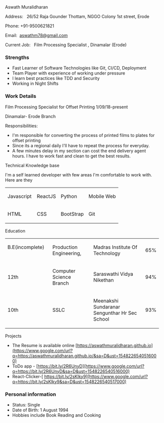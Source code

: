 <span class="c2 c0"></span>

<span class="c2 c0">Aswath Muralidharan</span>

<span class="c3"></span>

<span class="c0">Address:</span><span class="c3">   26/52 Raja Gounder Thottam, NGGO Colony 1st street, Erode</span>

<span class="c0">Phone:</span><span class="c3"> +91-9500621821</span>

<span class="c0">Email:</span><span class="c3">  aswathm78@gmail.com</span>

<span class="c0">Current Job:</span> <span class="c3">  Film Processing Specialist , Dinamalar (Erode)</span>

<span class="c3"></span>

### <span class="c0 c24">Strengths</span>

*   <span class="c3">Fast Learner of Software Technologies like Git, CI/CD, Deployment</span>
*   <span class="c3">Team Player with experience of working under pressure</span>
*   <span class="c3">I learn best practices like TDD and Security</span>
*   <span class="c3">Working in Night Shifts</span>

### <span class="c24 c0">Work Details</span>

<span class="c3">Film Processing Specialist for Offset Printing 1/09/18-present</span>

<span class="c3">Dinamalar- Erode Branch</span>

<span class="c3"></span>

<span class="c2 c0">Responsibilities:</span>

*   <span class="c3">I'm responsible for converting the process of printed films to plates for offset printing</span>
*   <span class="c3">Since its a regional daily I'll have to repeat the process for everyday.</span>
*   <span class="c3">A few minutes delay in my section can cost the end delivery agent hours. I have to work fast and clean to get the best results.</span>

<span class="c3"></span>

<span class="c2 c0">Technical Knowledge base</span>

<span class="c3"></span>

<span class="c3">I'm a self learned developer with few areas I'm comfortable to work with. Here are they</span>

<span class="c3"></span>

<span class="c4"></span>

<a id="t.ad5fca30bf43e04d267265df212eeff744988aff"></a><a id="t.0"></a>

<table class="c16">

<tbody>

<tr class="c23">

<td class="c27" colspan="1" rowspan="1">

<span class="c4">Javascript</span>

</td>

<td class="c9" colspan="1" rowspan="1">

<span class="c4">ReactJS</span>

</td>

<td class="c9" colspan="1" rowspan="1">

<span class="c4">Python</span>

</td>

<td class="c5" colspan="1" rowspan="1">

<span class="c4">Mobile Web</span>

<span class="c4"></span>

</td>

</tr>

<tr class="c25">

<td class="c27" colspan="1" rowspan="1">

<span class="c4">HTML        </span>

</td>

<td class="c9" colspan="1" rowspan="1">

<span class="c4">CSS</span>

</td>

<td class="c9" colspan="1" rowspan="1">

<span class="c4">BootStrap</span>

</td>

<td class="c18" colspan="1" rowspan="1">

<span class="c4">Git</span>

<span class="c4"></span>

</td>

</tr>

</tbody>

</table>

<span class="c4"></span>

<span class="c3"></span>

<span class="c3"></span>

<span class="c2 c0"></span>

<span class="c2 c0"></span>

<span class="c2 c0"></span>

<span class="c2 c0"></span>

<span class="c2 c0"></span>

<span class="c2 c0">Education</span>

<span class="c2 c0"></span>

<span class="c3"></span>

<a id="t.32716ae9a14ef6e8555cca35b6592d5a63e15be1"></a><a id="t.1"></a>

<table class="c16">

<tbody>

<tr class="c17">

<td class="c10" colspan="1" rowspan="1">

<span class="c3">B.E(incomplete)           </span>

</td>

<td class="c10" colspan="1" rowspan="1">

<span class="c3">Production Engineering,</span>

</td>

<td class="c10" colspan="1" rowspan="1">

<span class="c3">Madras Institute Of Technology</span>

<span class="c3"></span>

</td>

<td class="c20" colspan="1" rowspan="1">

<span class="c3">65%</span>

</td>

</tr>

<tr class="c17">

<td class="c10" colspan="1" rowspan="1">

<span class="c3">12th</span>

</td>

<td class="c10" colspan="1" rowspan="1">

<span class="c3">Computer Science Branch</span>

</td>

<td class="c10" colspan="1" rowspan="1">

<span class="c3">Saraswathi Vidya Nikethan</span>

</td>

<td class="c10" colspan="1" rowspan="1">

<span class="c3">94%</span>

</td>

</tr>

<tr class="c17">

<td class="c10" colspan="1" rowspan="1">

<span class="c3">10th</span>

</td>

<td class="c10" colspan="1" rowspan="1">

<span class="c3">SSLC</span>

</td>

<td class="c10" colspan="1" rowspan="1">

<span class="c3">Meenakshi Sundaranar Sengunthar Hr Sec School</span>

</td>

<td class="c10" colspan="1" rowspan="1">

<span class="c3">93%</span>

</td>

</tr>

</tbody>

</table>

<span class="c3"></span>

<span class="c0 c2"></span>

<span class="c2 c0">Projects</span>

<span class="c2 c0"></span>

*   <span class="c8">The Resume is available online</span> <span class="c19 c8">[https://aswathmuralidharan.github.io](https://www.google.com/url?q=https://aswathmuralidharan.github.io/&sa=D&ust=1548226540516000)</span>
*   <span class="c8">ToDo app -</span> <span class="c29 c8">[https://bit.ly/2R6UnyD](https://www.google.com/url?q=https://bit.ly/2R6UnyD&sa=D&ust=1548226540516000)</span>
*   <span class="c8">React-Clicker-</span><span class="c8 c29">[ https://bit.ly/2sKlky9](https://www.google.com/url?q=https://bit.ly/2sKlky9&sa=D&ust=1548226540517000)</span>

<span class="c3"></span>

### <span class="c24 c0">Personal information</span>

<span class="c15"></span>

*   <span class="c3">Status: Single</span>
*   <span class="c3">Date of Birth: 1 August 1994</span>
*   <span class="c3">Hobbies include Book Reading and Cooking</span>

<span class="c3"></span>